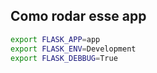 ## Como rodar esse app

```sh
export FLASK_APP=app
export FLASK_ENV=Development
export FLASK_DEBBUG=True
````